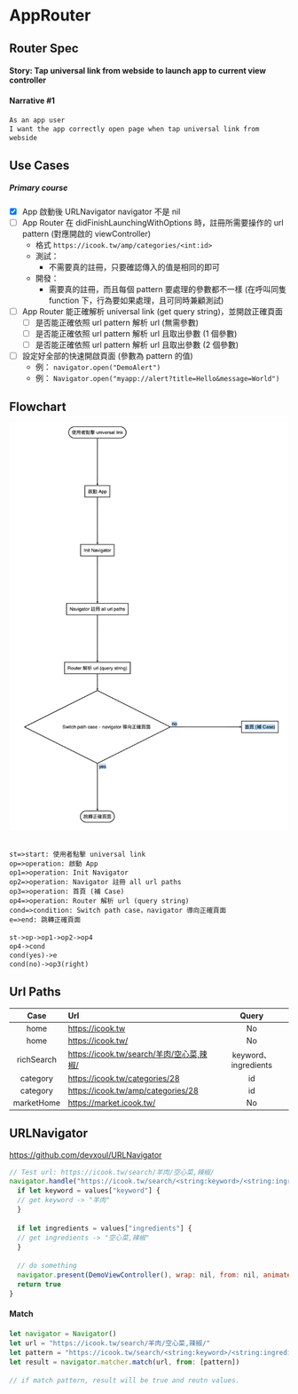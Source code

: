 # AppRouter

## Router Spec
#### Story: Tap universal link from webside to launch app to current view controller

#### Narrative #1
    As an app user
    I want the app correctly open page when tap universal link from webside

## Use Cases
##### Primary course
- [X] App 啟動後 URLNavigator navigator 不是 nil
- [ ] App Router 在 didFinishLaunchingWithOptions 時，註冊所需要操作的 url pattern (對應開啟的 viewController) 
	- 格式 `https://icook.tw/amp/categories/<int:id>`
	- 測試：
	  - 不需要真的註冊，只要確認傳入的值是相同的即可
	- 開發：
	  - 需要真的註冊，而且每個 pattern 要處理的參數都不一樣 (在呼叫同隻 function 下，行為要如果處理，且可同時兼顧測試)
- [ ] App Router 能正確解析 universal link (get query string)，並開啟正確頁面
	- [ ] 是否能正確依照 url pattern 解析 url (無需參數) 
	- [ ] 是否能正確依照 url pattern 解析 url 且取出參數 (1 個參數)
	- [ ] 是否能正確依照 url pattern 解析 url 且取出參數 (2 個參數)
- [ ] 設定好全部的快速開啟頁面 (參數為 pattern 的值)   
  - 例： `navigator.open("DemoAlert")`
  - 例： `Navigator.open("myapp://alert?title=Hello&message=World")`
## Flowchart
<img alt="01_trending_repository_screen" src="Images/flowchart_01.png?raw=true">&nbsp;
```flow
st=>start: 使用者點擊 universal link
op=>operation: 啟動 App
op1=>operation: Init Navigator
op2=>operation: Navigator 註冊 all url paths
op3=>operation: 首頁 (補 Case)
op4=>operation: Router 解析 url (query string)
cond=>condition: Switch path case，navigator 導向正確頁面
e=>end: 跳轉正確頁面

st->op->op1->op2->op4
op4->cond
cond(yes)->e
cond(no)->op3(right)
```

## Url Paths
| Case | Url | Query |
| :----: | :---- | :----: |
| home | https://icook.tw | No |
| home | https://icook.tw/ | No |
| richSearch | https://icook.tw/search/羊肉/空心菜,辣椒/ | keyword、ingredients |
| category | https://icook.tw/categories/28 |  id  |
| category | https://icook.tw/amp/categories/28 |  id  |
| marketHome | https://market.icook.tw/ | No |

## URLNavigator
https://github.com/devxoul/URLNavigator

```javascript
// Test url: https://icook.tw/search/羊肉/空心菜,辣椒/
navigator.handle("https://icook.tw/search/<string:keyword>/<string:ingredients>") { (url, values, context) -> Bool in
  if let keyword = values["keyword"] {
  // get keyword -> "羊肉"
  }

  if let ingredients = values["ingredients"] {
  // get ingredients -> "空心菜,辣椒"
  }

  // do something
  navigator.present(DemoViewController(), wrap: nil, from: nil, animated: true, completion: nil)
  return true
}
```

#### Match
```javascript
let navigator = Navigator()
let url = "https://icook.tw/search/羊肉/空心菜,辣椒/"
let pattern = "https://icook.tw/search/<string:keyword>/<string:ingredients>"
let result = navigator.matcher.match(url, from: [pattern])

// if match pattern, result will be true and reutn values.
```

